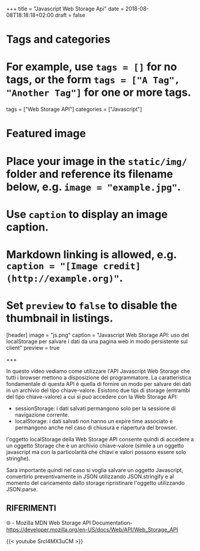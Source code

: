 +++
title = "Javascript Web Storage Api"
date = 2018-08-08T18:18:18+02:00
draft = false

# Tags and categories
# For example, use `tags = []` for no tags, or the form `tags = ["A Tag", "Another Tag"]` for one or more tags.
tags = ["Web Storage API"]
categories = ["Javascript"]

# Featured image
# Place your image in the `static/img/` folder and reference its filename below, e.g. `image = "example.jpg"`.
# Use `caption` to display an image caption.
#   Markdown linking is allowed, e.g. `caption = "[Image credit](http://example.org)"`.
# Set `preview` to `false` to disable the thumbnail in listings.
[header]
image = "js.png"
caption = "Javascript Web Storage API: uso del localStorage per salvare i dati da una pagina web in modo persistente sul client"
preview = true

+++

In questo video vediamo come utilizzare l'API Javascript Web Storage che tutti i browser mettono a disposizione del programmatore. La caratteristica fondamentale di questa API è quella di fornire un modo per salvare dei dati in un archivio del tipo chiave-valore. Esistono due tipi di storage (entrambi del tipo chiave-valore) a cui si può accedere con la Web Storage API:

- sessionStorage: i dati salvati permangono solo per la sessione di navigazione corrente.
- localStorage: i dati salvati non hanno un expire time associato e permangono anche nel caso di chiusura e riapertura del browser.

l'oggetto localStorage della Web Storage API consente quindi di accedere a un oggetto Storage che è un archivio chiave-valore (simile a un oggetto javascript ma con la particolarità che chiavi e valori possono essere solo stringhe).

Sarà importante quindi nel caso si voglia salvare un oggetto Javascript, convertirlo preventivamente in JSON utilizzando JSON.stringify e al momento del caricamento dallo storage ripristinare l'oggetto utilizzando JSON.parse.

## RIFERIMENTI

🌐 - Mozilla MDN Web Storage API Documentation- https://developer.mozilla.org/en-US/docs/Web/API/Web_Storage_API

{{< youtube Srcl4MX3uCM >}}
